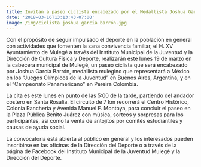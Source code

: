 ```yaml
---
title: Invitan a paseo ciclista encabezado por el Medallista Joshua García Barrón
date: '2018-03-16T13:13:43-07:00'
image: /img/ciclista joshua garcía barrón.jpg
---
```

Con el propósito de seguir impulsado el deporte en la población en general con actividades que fomenten la sana convivencia familiar, el H. XV Ayuntamiento de Mulegé a través del Instituto Municipal de la Juventud y la Dirección de Cultura Física y Deporte, realizarán este lunes 19 de marzo en la cabecera municipal de Mulegé, un paseo ciclista que será encabezado por Joshua García Barrón, medallista mulegino que representará a México en los “Juegos Olímpicos de la Juventud” en Buenos Aires, Argentina, y en el “Campeonato Panamericano” en Pereira Colombia.

La cita es este lunes en punto de las 5:00 de la tarde, partiendo del andador costero en Santa Rosalía. El circuito de 7 km recorrerá el Centro Histórico, Colonia Ranchería y Avenida Manuel F. Montoya, para concluir el paseo en la Plaza Pública Benito Juárez con música, sorteos y sorpresas para los participantes, así como la venta de antojitos por comités estudiantiles y causas de ayuda social.

La convocatoria está abierta al público en general y los interesados pueden inscribirse en las oficinas de la Dirección del Deporte o a través de la página de Facebook del Instituto Municipal de la Juventud Mulegé y la Dirección del Deporte.
